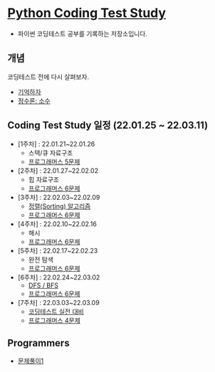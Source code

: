 # [Python Coding Test Study](https://parkjungyoon.github.io/python_coding_test_study/)

* 파이썬 코딩테스트 공부를 기록하는 저장소입니다.

## 개념
코딩테스트 전에 다시 살펴보자.

* [기억하자](./remember.md)
* [정수론: 소수](https://github.com/ParkJungYoon/TIL-Data_Study/blob/2d930c7820714a9024011cccdf004daa204cb451/Math/number_theory.md)


## Coding Test Study 일정 (22.01.25 ~ 22.03.11)

* [1주차] : 22.01.21~22.01.26
  * 스택/큐 자료구조 
  * [프로그래머스 5문제](./Programmers/1주차.md)
* [2주차] : 22.01.27~22.02.02
  * 힙 자료구조
  * [프로그래머스 6문제](./Programmers/2주차.md)
* [3주차] : 22.02.03~22.02.09
  * [정렬(Sorting) 알고리즘](./Algorithm/Sorting.md)
  * [프로그래머스 6문제](./Programmers/3주차.md)
* [4주차] : 22.02.10~22.02.16
  * 해시
  * [프로그래머스 6문제](./Programmers/4주차.md)
* [5주차] : 22.02.17~22.02.23
  * 완전 탐색
  * [프로그래머스 6문제](./Programmers/5주차.md)
* [6주차] : 22.02.24~22.03.02
  * [DFS / BFS](./Algorithm/DFS_BFS.md)
  * [프로그래머스 6문제](./Programmers/6주차.md)
* [7주차] : 22.03.03~22.03.09
  * [코딩테스트 실전 대비](./Programmers/7주차-1.md)
  * [프로그래머스 4문제](./Programmers/7주차.md)

## Programmers

* [문제풀이1](./Programmers/%EB%AC%B8%EC%A0%9C%ED%92%80%EC%9D%B41.md)